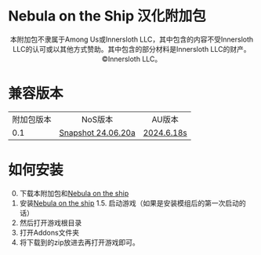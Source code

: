 # Nebula on the Ship 汉化附加包

<p align="center">
本附加包不隶属于Among Us或Innersloth LLC，其中包含的内容不受Innersloth LLC的认可或以其他方式赞助。其中包含的部分材料是Innersloth LLC的财产。©Innersloth LLC。
</p>

# 兼容版本
<table>
    <tr align="center">
        <td>附加包版本</td>
        <td>NoS版本</td>
        <td>AU版本</td>
    </tr>
    <tr>
        <td>0.1</td>
        <td><a href="https://github.com/Dolly1016/Nebula/releases/tag/s%2CSnapshot_24.06.20a%2C104%2C1144">Snapshot 24.06.20a</a></td>  
        <td><a href="https://store.steampowered.com/news/app/945360/view/4145080939170955852">2024.6.18s</a></td>
    </tr>
</table>

# 如何安装

0. 下载本附加包和<a href="https://github.com/Dolly1016/Nebula/releases/latest">Nebula on the ship</a>
1. 安装<a href="https://github.com/Dolly1016/Nebula/releases/latest">Nebula on the ship</a>
1.5. 启动游戏（如果是安装模组后的第一次启动的话）
2. 然后打开游戏根目录
3. 打开Addons文件夹
4. 将下载到的zip放进去再打开游戏即可。